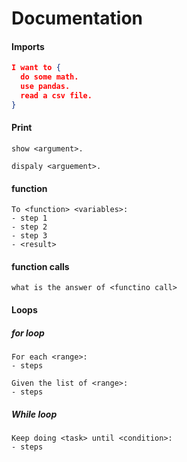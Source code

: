 # Documentation

#### Imports
```json
I want to {
  do some math.
  use pandas.
  read a csv file.
}
```

#### Print
```
show <argument>.

dispaly <arguement>.
```

#### function
```
To <function> <variables>:
- step 1
- step 2
- step 3
- <result>
```

#### function calls
```
what is the answer of <functino call>
```

#### Loops
##### for loop
```
For each <range>:
- steps

Given the list of <range>:
- steps
```

##### While loop
```
Keep doing <task> until <condition>:
- steps
```

